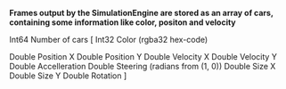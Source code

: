 **Frames output by the SimulationEngine are stored as an array of cars, containing some information like color, positon and velocity**

Int64 Number of cars
\[
  Int32 Color (rgba32 hex-code)

  Double  Position X
  Double  Position Y
  Double  Velocity X
  Double  Velocity Y
  Double  Accelleration
  Double  Steering (radians from (1, 0))
  Double  Size X
  Double  Size Y
  Double  Rotation
\]
